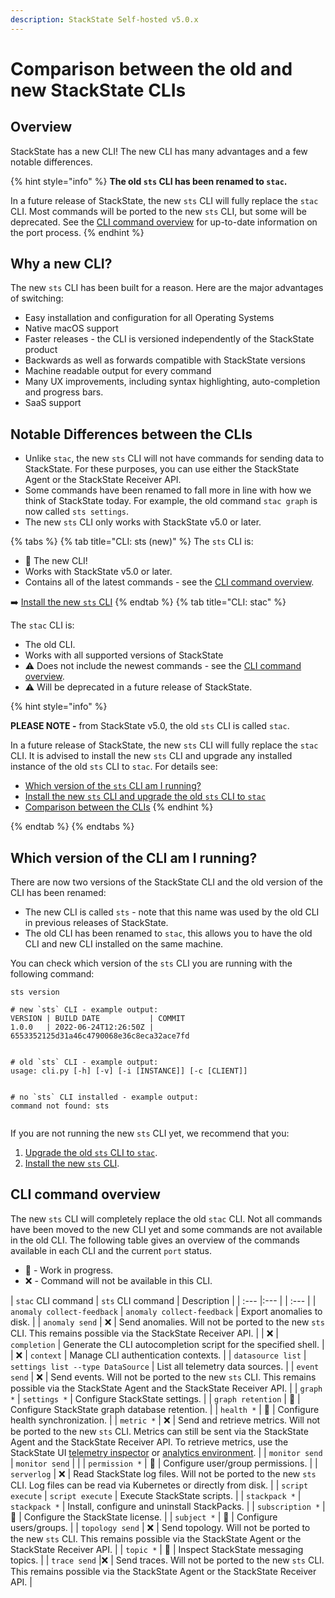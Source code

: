 ```yaml
---
description: StackState Self-hosted v5.0.x
---
```


# Comparison between the old and new StackState CLIs

## Overview

StackState has a new CLI! The new CLI has many advantages and a few notable differences. 

{% hint style="info" %}
**The old `sts` CLI has been renamed to `stac`.** 

In a future release of StackState, the new `sts` CLI will fully replace the `stac` CLI. Most commands will be ported to the new `sts` CLI, but some will be deprecated. See the [CLI command overview](#cli-command-overview) for up-to-date information on the port process.
{% endhint %}

## Why a new CLI?

The new `sts` CLI has been built for a reason. Here are the major advantages of switching:

 * Easy installation and configuration for all Operating Systems
 * Native macOS support
 * Faster releases - the CLI is versioned independently of the StackState product
 * Backwards as well as forwards compatible with StackState versions
 * Machine readable output for every command
 * Many UX improvements, including syntax highlighting, auto-completion and progress bars.
 * SaaS support

## Notable Differences between the CLIs

 * Unlike `stac`, the new `sts` CLI will not have commands for sending data to StackState. For these purposes, you can use either the StackState Agent or the StackState Receiver API. 
 * Some commands have been renamed to fall more in line with how we think of StackState today. For example, the old command `stac graph` is now called `sts settings`.
 * The new `sts` CLI only works with StackState v5.0 or later.

{% tabs %}
{% tab title="CLI: sts (new)" %}
The `sts` CLI is:

* 🎉 The new CLI!
* Works with StackState v5.0 or later. 
* Contains all of the latest commands - see the [CLI command overview](#cli-command-overview).

➡️ [Install the new `sts` CLI](cli-sts.md)
{% endtab %}
{% tab title="CLI: stac" %}

The `stac` CLI is:

* The old CLI. 
* Works with all supported versions of StackState
* ⚠️ Does not include the newest commands - see the [CLI command overview](#cli-command-overview). 
* ⚠️ Will be deprecated in a future release of StackState.

{% hint style="info" %}

**PLEASE NOTE -** from StackState v5.0, the old `sts` CLI is called `stac`.

In a future release of StackState, the new `sts` CLI will fully replace the `stac` CLI. It is advised to install the new `sts` CLI and upgrade any installed instance of the old `sts` CLI to `stac`. For details see:

* [Which version of the `sts` CLI am I running?](/setup/cli/cli-comparison.md#which-version-of-the-cli-am-i-running "StackState Self-Hosted only")
* [Install the new `sts` CLI and upgrade the old `sts` CLI to `stac`](/setup/cli/cli-sts.md#install-the-new-sts-cli "StackState Self-Hosted only")
* [Comparison between the CLIs](/setup/cli/cli-comparison.md "StackState Self-Hosted only")
{% endhint %}

{% endtab %}
{% endtabs %}

## Which version of the CLI am I running?

There are now two versions of the StackState CLI and the old version of the CLI has been renamed: 

* The new CLI is called `sts` - note that this name was used by the old CLI in previous releases of StackState. 
* The old CLI has been renamed to `stac`, this allows you to have the old CLI and new CLI installed on the same machine.

You can check which version of the `sts` CLI you are running with the following command:

```commandline
sts version

# new `sts` CLI - example output:
VERSION | BUILD DATE           | COMMIT                                   
1.0.0   | 2022-06-24T12:26:50Z | 6553352125d31a46c4790068e36c8eca32ace7fd


# old `sts` CLI - example output:
usage: cli.py [-h] [-v] [-i [INSTANCE]] [-c [CLIENT]]


# no `sts` CLI installed - example output:
command not found: sts


```

If you are not running the new `sts` CLI yet, we recommend that you:

1. [Upgrade the old `sts` CLI to `stac`](cli-stac.md).
2. [Install the new `sts` CLI](cli-sts.md).

## CLI command overview

The new `sts` CLI will completely replace the old `stac` CLI. Not all commands have been moved to the new CLI yet and some commands are not available in the old CLI. The following table gives an overview of the commands available in each CLI and the current `port` status.

 - 🚧 - Work in progress.
 - ❌ - Command will not be available in this CLI.

| `stac` CLI command  | `sts` CLI command | Description | 
| :--- |:--- | | :--- |
| `anomaly collect-feedback` | `anomaly collect-feedback` | Export anomalies to disk. |
| `anomaly send` | ❌ | Send anomalies. Will not be ported to the new `sts` CLI. This remains possible via the StackState Receiver API. |
| ❌ | `completion` | Generate the CLI autocompletion script for the specified shell. |
| ❌ | `context` | Manage CLI authentication contexts. |
| `datasource list` | `settings list --type DataSource` | List all telemetry data sources. |
| `event send` | ❌ | Send events. Will not be ported to the new `sts` CLI. This remains possible via the StackState Agent and the StackState Receiver API. |
| `graph *` | `settings *` | Configure StackState settings. |
| `graph retention` | 🚧 | Configure StackState graph database retention. |
| `health *` | 🚧 | Configure health synchronization. |
| `metric *` | ❌ | Send and retrieve metrics. Will not be ported to the new `sts` CLI. Metrics can still be sent via the StackState Agent and the StackState Receiver API. To retrieve metrics, use the StackState UI [telemetry inspector](/use/metrics-and-events/browse-telemetry.md) or [analytics environment](/use/stackstate-ui/analytics.md). |
| `monitor send` | `monitor send` | |
| `permission *` | 🚧 | Configure user/group permissions. |
| `serverlog` | ❌ | Read StackState log files. Will not be ported to the new `sts` CLI. Log files can be read via Kubernetes or directly from disk. |
| `script execute` | `script execute` | Execute StackState scripts. | 
| `stackpack *` | `stackpack *` | Install, configure and uninstall StackPacks. |
| `subscription *` | 🚧 | Configure the StackState license. |
| `subject *` | 🚧 | Configure users/groups. |
| `topology send` | ❌ | Send topology. Will not be ported to the new `sts` CLI. This remains possible via the StackState Agent or the StackState Receiver API. |
| `topic *` | 🚧 | Inspect StackState messaging topics. |
| `trace send` |❌ | Send traces. Will not be ported to the new `sts` CLI. This remains possible via the StackState Agent or the StackState Receiver API. |
